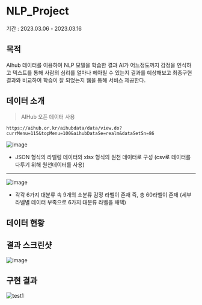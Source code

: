 # NLP_Project

기간 : 2023.03.06 - 2023.03.16


## 목적 
AIhub 데이터를 이용하여 NLP 모델을 학습한 결과 AI가 어느정도까지 감정을 인식하고 텍스트를 통해 사람의 심리를 얼마나 헤아릴 수 있는지 결과를 예상해보고 최종구현 결과와 비교하여 학습이 잘 되었는지 웹을 통해 서비스 제공한다.

## 데이터 소개
> AIHub 오픈 데이터 사용

    https://aihub.or.kr/aihubdata/data/view.do?currMenu=115&topMenu=100&aihubDataSe=realm&dataSetSn=86


![image](https://user-images.githubusercontent.com/115756142/226775924-d184a048-cfd4-4eea-a970-35b4e2797029.png)
- JSON 형식의 라벨링 데이터와 xlsx 형식의 원천 데이터로 구성
(csv로 데이터를 다루기 위해 원천데이터를 사용)
***
![image](https://user-images.githubusercontent.com/115756142/226778848-80a4bd1a-c92b-4d62-a507-bbb2f391b989.png)
- 각각 6가지 대분류 속 9개의 소분류 감정 라벨이 존재
    즉, 총 60라벨이 존재
(세부 라벨별 데이터 부족으로 6가지 대분류 라벨을 채택)

## 데이터 현황


## 결과 스크린샷
![image](https://user-images.githubusercontent.com/115756142/226574133-3820cb87-55d2-493f-ba76-9fd81221b788.png)


## 구현 결과
![test1](https://user-images.githubusercontent.com/115756142/226573798-e3ec8549-2e8c-4c79-b171-a9a3ac3196d1.gif)
